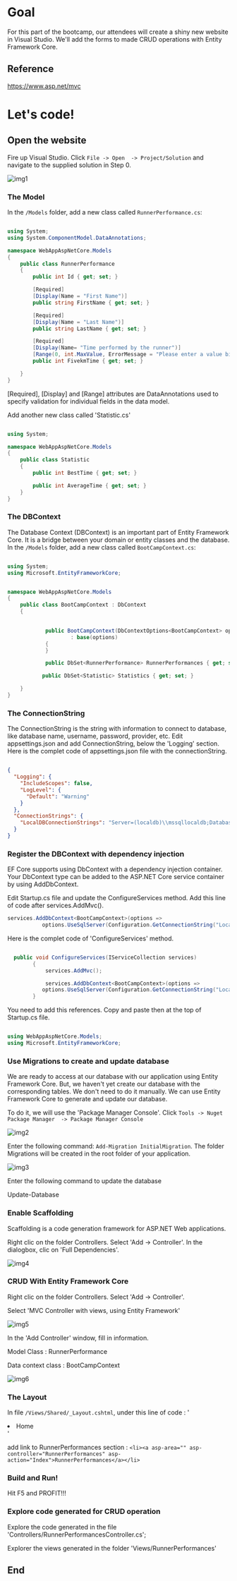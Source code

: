 # Goal

For this part of the bootcamp, our attendees will create a shiny new website in Visual Studio. We'll add the forms to made CRUD operations with Entity Framework Core.

## Reference

https://www.asp.net/mvc

# Let's code!

## Open the website

Fire up Visual Studio. Click `File -> Open  -> Project/Solution` and navigate to the supplied solution in Step 0.

![img1][img1]

### The Model

In the `/Models` folder, add a new class called `RunnerPerformance.cs`:

```cs

using System;
using System.ComponentModel.DataAnnotations;

namespace WebAppAspNetCore.Models
{
    public class RunnerPerformance
    {
        public int Id { get; set; }

        [Required]
        [Display(Name = "First Name")]
        public string FirstName { get; set; }

        [Required]
        [Display(Name = "Last Name")]
        public string LastName { get; set; }

        [Required]
        [Display(Name= "Time performed by the runner")]
        [Range(0, int.MaxValue, ErrorMessage = "Please enter a value bigger than {0}")]
        public int FivekmTime { get; set; }

    }
}

```

 [Required], [Display] and [Range] attributes are DataAnnotations used to specify validation for individual fields in the data model.  


Add another new class called 'Statistic.cs'

```cs

using System;

namespace WebAppAspNetCore.Models
{
    public class Statistic
    {
        public int BestTime { get; set; }

        public int AverageTime { get; set; }
    }
}

```

### The DBContext

The Database Context (DBContext) is an important part of Entity Framework Core. It is a bridge between your domain or entity classes and the database.  In the `/Models` folder, add a new class called `BootCampContext.cs`:

```cs

using System;
using Microsoft.EntityFrameworkCore;


namespace WebAppAspNetCore.Models
{
    public class BootCampContext : DbContext
    {

        
            public BootCampContext(DbContextOptions<BootCampContext> options)
                    : base(options)
            {
            }

            public DbSet<RunnerPerformance> RunnerPerformances { get; set; }

           public DbSet<Statistic> Statistics { get; set; }

    }
}

```

### The ConnectionString

The ConnectionString is the string with information to connect to database, like database name, username, password, provider, etc. Edit appsettings.json and add ConnectionString, below the 'Logging' section. Here is the complet code of appsettings.json file with the connectionString.

```json

{
  "Logging": {
    "IncludeScopes": false,
    "LogLevel": {
      "Default": "Warning"
    }
  },
  "ConnectionStrings": {
    "LocalDBConnectionStrings": "Server=(localdb)\\mssqllocaldb;Database=BootCampDB;Trusted_Connection=True;MultipleActiveResultSets=true"
  }
}

```

### Register the DBContext with dependency injection

EF Core supports using DbContext with a dependency injection container. Your DbContext type can be added to the ASP.NET Core service container by using AddDbContext<TContext>.

Edit Startup.cs file and update the ConfigureServices method. Add this line of code after services.AddMvc().

```cs
services.AddDbContext<BootCampContext>(options =>
           options.UseSqlServer(Configuration.GetConnectionString("LocalDBConnectionStrings")));
```

Here is the complet code of 'ConfigureServices' method. 

```cs

  public void ConfigureServices(IServiceCollection services)
        {
            services.AddMvc();

            services.AddDbContext<BootCampContext>(options =>
           options.UseSqlServer(Configuration.GetConnectionString("LocalDBConnectionStrings")));
        }

```

You need to add this references. Copy and paste then at the top of Startup.cs file.

```cs

using WebAppAspNetCore.Models;
using Microsoft.EntityFrameworkCore;

```

### Use Migrations to create and update database

We are ready to access at our database with our application using Entity Framework Core. But, we haven't yet create our database with the corresponding tables. We don't need to do it manually. We can use Entity Framework Core to generate and update our database.

To do it, we will use the 'Package Manager Console'. Click `Tools -> Nuget Package Manager  -> Package Manager Console` 

![img2][img2]

Enter the following command: `Add-Migration InitialMigration`. The folder Migrations will be created in the root folder of your application.

![img3][img3]

Enter the following command to update the database

Update-Database

### Enable Scaffolding

Scaffolding is a code generation framework for ASP.NET Web applications. 


Right clic on the folder Controllers. Select 'Add -> Controller'. In the dialogbox, clic on 'Full Dependencies'.

![img4][img4]

### CRUD With Entity Framework Core

Right clic on the folder Controllers. Select 'Add -> Controller'.

Select 'MVC Controller with views, using Entity Framework'

![img5][img5]

In the 'Add Controller' window, fill in information.

Model Class : RunnerPerformance

Data context class : BootCampContext

![img6][img6]


### The Layout

In file `/Views/Shared/_Layout.cshtml`, under this line of code : '<li><a asp-area="" asp-controller="Home" asp-action="Index">Home</a></li>'

add link to RunnerPerformances section : `<li><a asp-area="" asp-controller="RunnerPerformances" asp-action="Index">RunnerPerformances</a></li>`

### Build and Run!

Hit F5 and PROFIT!!!

### Explore code generated for CRUD operation

Explore the code generated in the file 'Controllers/RunnerPerformancesController.cs';

Explorer the views generated in the folder 'Views/RunnerPerformances'

## End

[img1]: Media/img1.png "New Project"
[img2]: Media/img2.png "Migrations"
[img3]: Media/img3.png "Create InitialMigration"
[img4]: Media/img4.png "Scaffolding"
[img5]: Media/img5.png "Add controller"
[img6]: Media/img6.png "Add controller"